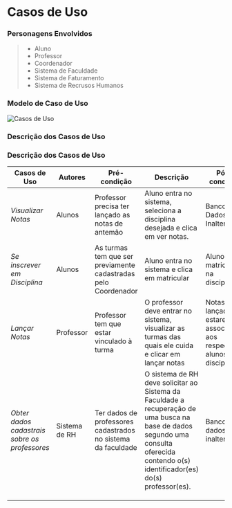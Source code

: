 # Casos de Uso

### Personagens Envolvidos
> - Aluno
> - Professor
> - Coordenador
> - Sistema de Faculdade
> - Sistema de Faturamento
> - Sistema de Recrusos Humanos

### Modelo de Caso de Uso
![Casos de Uso](https://github.com/artiumdominus/PS-2017-2-ES-Faculdade/blob/master/2.An%C3%A1lise/2.1.Modelo%20de%20Caso%20de%20Uso%20-%20MCU/casosDeUso.jpg?raw=true)

### Descrição dos Casos de Uso

### Descrição dos Casos de Uso
| **Casos de Uso** | **Autores** |**Pré-condição** | **Descrição** | **Pós-condição** |
|---|---|---|---|---|
| *Visualizar Notas* | Alunos | Professor precisa ter lançado as notas de antemão | Aluno entra no sistema, seleciona a disciplina desejada e clica em ver notas. | Banco de Dados Inalterado |
| *Se inscrever em Disciplina* | Alunos | As turmas tem que ser previamente cadastradas pelo Coordenador | Aluno entra no sistema e clica em matricular | Aluno estar matriculado na disciplina |
| *Lançar Notas* | Professor | Professor tem que estar vinculado à turma | O professor deve entrar no sistema, visualizar as turmas das quais ele cuida e clicar em lançar notas | Notas lançadas estarem associadas aos respectivos alunos da disciplina |
| *Obter dados cadastrais sobre os professores* | Sistema de RH | Ter dados de professores cadastrados no sistema da faculdade | O sistema de RH deve solicitar ao Sistema da Faculdade a recuperação de uma busca na base de dados segundo uma consulta oferecida contendo o(s) identificador(es) do(s) professor(es). | Banco de dados inalterado. |
|  |  |  | | |
|  |  |  | | | 
|  |  |  | | |

